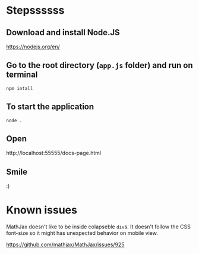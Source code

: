 # Stepssssss
## Download and install Node.JS
https://nodejs.org/en/

## Go to the root directory (`app.js` folder) and run on terminal
`npm intall`

## To start the application
`node .`

## Open
http://localhost:55555/docs-page.html

## Smile
:)

# Known issues
MathJax doesn't like to be inside colapseble `div`s. It doesn't follow the CSS font-size so it might has unexpected behavior on mobile view.

https://github.com/mathjax/MathJax/issues/925